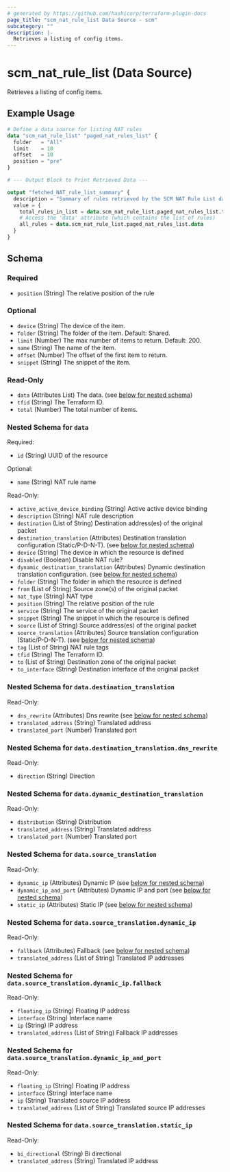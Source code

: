 ```yaml
---
# generated by https://github.com/hashicorp/terraform-plugin-docs
page_title: "scm_nat_rule_list Data Source - scm"
subcategory: ""
description: |-
  Retrieves a listing of config items.
---
```


# scm_nat_rule_list (Data Source)

Retrieves a listing of config items.

## Example Usage

```terraform
# Define a data source for listing NAT rules
data "scm_nat_rule_list" "paged_nat_rules_list" {
  folder   = "All"
  limit    = 10
  offset   = 10
  position = "pre"
}

# --- Output Block to Print Retrieved Data ---

output "fetched_NAT_rule_list_summary" {
  description = "Summary of rules retrieved by the SCM NAT Rule List data source."
  value = {
    total_rules_in_list = data.scm_nat_rule_list.paged_nat_rules_list.total
    # Access the 'data' attribute (which contains the list of rules)
    all_rules = data.scm_nat_rule_list.paged_nat_rules_list.data
  }
}
```

<!-- schema generated by tfplugindocs -->
## Schema

### Required

- `position` (String) The relative position of the rule

### Optional

- `device` (String) The device of the item.
- `folder` (String) The folder of the item. Default: Shared.
- `limit` (Number) The max number of items to return. Default: 200.
- `name` (String) The name of the item.
- `offset` (Number) The offset of the first item to return.
- `snippet` (String) The snippet of the item.

### Read-Only

- `data` (Attributes List) The data. (see [below for nested schema](#nestedatt--data))
- `tfid` (String) The Terraform ID.
- `total` (Number) The total number of items.

<a id="nestedatt--data"></a>
### Nested Schema for `data`

Required:

- `id` (String) UUID of the resource

Optional:

- `name` (String) NAT rule name

Read-Only:

- `active_active_device_binding` (String) Active active device binding
- `description` (String) NAT rule description
- `destination` (List of String) Destination address(es) of the original packet
- `destination_translation` (Attributes) Destination translation configuration (Static/P-D-N-T). (see [below for nested schema](#nestedatt--data--destination_translation))
- `device` (String) The device in which the resource is defined
- `disabled` (Boolean) Disable NAT rule?
- `dynamic_destination_translation` (Attributes) Dynamic destination translation configuration. (see [below for nested schema](#nestedatt--data--dynamic_destination_translation))
- `folder` (String) The folder in which the resource is defined
- `from` (List of String) Source zone(s) of the original packet
- `nat_type` (String) NAT type
- `position` (String) The relative position of the rule
- `service` (String) The service of the original packet
- `snippet` (String) The snippet in which the resource is defined
- `source` (List of String) Source address(es) of the original packet
- `source_translation` (Attributes) Source translation configuration (Static/P-D-N-T). (see [below for nested schema](#nestedatt--data--source_translation))
- `tag` (List of String) NAT rule tags
- `tfid` (String) The Terraform ID.
- `to` (List of String) Destination zone of the original packet
- `to_interface` (String) Destination interface of the original packet

<a id="nestedatt--data--destination_translation"></a>
### Nested Schema for `data.destination_translation`

Read-Only:

- `dns_rewrite` (Attributes) Dns rewrite (see [below for nested schema](#nestedatt--data--destination_translation--dns_rewrite))
- `translated_address` (String) Translated address
- `translated_port` (Number) Translated port

<a id="nestedatt--data--destination_translation--dns_rewrite"></a>
### Nested Schema for `data.destination_translation.dns_rewrite`

Read-Only:

- `direction` (String) Direction



<a id="nestedatt--data--dynamic_destination_translation"></a>
### Nested Schema for `data.dynamic_destination_translation`

Read-Only:

- `distribution` (String) Distribution
- `translated_address` (String) Translated address
- `translated_port` (Number) Translated port


<a id="nestedatt--data--source_translation"></a>
### Nested Schema for `data.source_translation`

Read-Only:

- `dynamic_ip` (Attributes) Dynamic IP (see [below for nested schema](#nestedatt--data--source_translation--dynamic_ip))
- `dynamic_ip_and_port` (Attributes) Dynamic IP and port (see [below for nested schema](#nestedatt--data--source_translation--dynamic_ip_and_port))
- `static_ip` (Attributes) Static IP (see [below for nested schema](#nestedatt--data--source_translation--static_ip))

<a id="nestedatt--data--source_translation--dynamic_ip"></a>
### Nested Schema for `data.source_translation.dynamic_ip`

Read-Only:

- `fallback` (Attributes) Fallback (see [below for nested schema](#nestedatt--data--source_translation--dynamic_ip--fallback))
- `translated_address` (List of String) Translated IP addresses

<a id="nestedatt--data--source_translation--dynamic_ip--fallback"></a>
### Nested Schema for `data.source_translation.dynamic_ip.fallback`

Read-Only:

- `floating_ip` (String) Floating IP address
- `interface` (String) Interface name
- `ip` (String) IP address
- `translated_address` (List of String) Fallback IP addresses



<a id="nestedatt--data--source_translation--dynamic_ip_and_port"></a>
### Nested Schema for `data.source_translation.dynamic_ip_and_port`

Read-Only:

- `floating_ip` (String) Floating IP address
- `interface` (String) Interface name
- `ip` (String) Translated source IP address
- `translated_address` (List of String) Translated source IP addresses


<a id="nestedatt--data--source_translation--static_ip"></a>
### Nested Schema for `data.source_translation.static_ip`

Read-Only:

- `bi_directional` (String) Bi directional
- `translated_address` (String) Translated IP address
